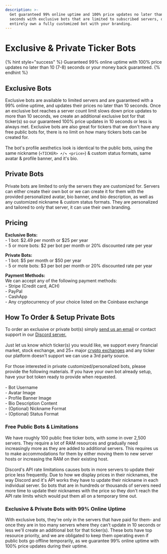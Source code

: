```yaml
---
description: >-
  Get guaranteed 99% online uptime and 100% price updates no later than 10
  seconds with exclusive bots that are limited to subscribed servers, or
  entirely own a fully customized bot with your branding.
---
```


# Exclusive & Private Ticker Bots

{% hint style="success" %}
Guaranteed 99% online uptime with 100% price updates no later than 10 (7-8) seconds or your money back guaranteed.
{% endhint %}

## Exclusive Bots

Exclusive bots are available to limited servers and are guaranteed with a 99% online uptime, and updates their prices no later than 10 seconds. Once an exclusive bot reaches a server count limit slows down price updates to more than 10 seconds, we create an additional exclusive bot for that ticker(s) so our guaranteed 100% price updates in 10 seconds or less is always met. Exclusive bots are also great for tickers that we don't have any free public bots for, there is no limit on how many tickers bots can be created for.\
\
The bot's profile aesthetics look is identical to the public bots, using the same nickname (`<TICKER> ⬈/⬊ <price>`) & custom status formats, same avatar & profile banner, and it's bio.

## Private Bots

Private bots are limited to only the servers they are customized for. Servers can either create their own bot or we can create it for them with the provided personalized avatar, bio banner, and bio description, as well as any customized nickname & custom status formats. They are personalized and tailored to only that server, it can use their own branding.

## Pricing

**Exclusive Bots:**\
\- 1 bot: $2.49 per month or $25 per year\
\- 5 or more bots: $2 per bot per month or 20% discounted rate per year

**Private Bots:**\
\- 1 bot: $5 per month or $50 per year\
\- 5 or mote bots: $3 per bot per month or 20% discounted rate per year

**Payment Methods:**\
We can accept any of the following payment methods:\
\- Stripe (Credit card, ACH)\
\- PayPal\
\- CashApp\
\- Any cryptocurrency of your choice listed on the Coinbase exchange

## How To Order & Setup Private Bots

To order an exclusive or private bot(s) simply [send us an email](https://email:support@nvst.ly) or contact support in our [Discord server.](https://nvstly.com/go/discord) \
\
Just let us know which ticker(s) you would like, we support every financial market, stock exchange, and 25+ major [crypto exchanges](../submit-crypto-trades-on-discord/defaults.md#default-crypto-exchange) and any ticker our platform doesn't support we can use a 3rd party source.\
\
For those interested in private customized/personalized bots, please provide the following materials. If you have your own bot already setup, have your bot token ready to provide when requested.\
\
\- Bot Username\
\- Avatar Image\
\- Profile Banner Image\
\- Bio Description Content\
\- (Optional) Nickname Format\
\- (Optional) Status Format



### Free Public Bots & Limitations

We have roughly 100 public free ticker bots, with some in over 2,500 servers. They require a lot of RAM resources and gradually need increasingly more as they are added to additional servers. This requires us to make accommodations for them by either moving them to new server hosts or increasing the RAM on their existing host.\
\
Discord's API rate limitations causes bots in more servers to update their price less frequently. Due to how we display prices in their nicknames, the way Discord and it's API works they have to update their nickname in each individual server. So bots that are in hundreds or thousands of servers need more time to update their nicknames with the price so they don't reach the API rate limits which would put them all on a temporary time out.

### Exclusive & Private Bots with 99% Online Uptime

With exclusive bots, they're only in the servers that have paid for them- and once they are in too many servers where they can't update in 10 seconds or less we'll create an additional bot for that ticker(s). These bots have top resource priority, and we are obligated to keep them operating even if public bots go offline temporarily, as we guarantee 99% online uptime with 100% price updates during their uptime.

